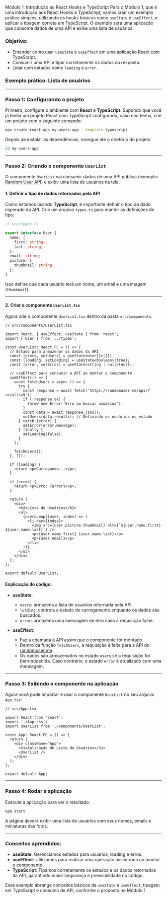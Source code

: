 Módulo 1: Introdução ao React Hooks e TypeScript
Para o Módulo 1, que é uma introdução aos React Hooks e TypeScript, vamos criar um exemplo prático simples, utilizando os hooks básicos como `useState` e `useEffect`, e aplicar a tipagem correta em TypeScript. O exemplo será uma aplicação que consome dados de uma API e exibe uma lista de usuários.

### Objetivo:
- Entender como usar `useState` e `useEffect` em uma aplicação React com TypeScript.
- Consumir uma API e tipar corretamente os dados da resposta.
- Lidar com estados como `loading` e `error`.

### Exemplo prático: Lista de usuários

---

### **Passo 1: Configurando o projeto**
Primeiro, configure o ambiente com **React** e **TypeScript**. Supondo que você já tenha um projeto React com TypeScript configurado, caso não tenha, crie um projeto com o seguinte comando:

```bash
npx create-react-app my-users-app --template typescript
```

Depois de instalar as dependências, navegue até o diretório do projeto:

```bash
cd my-users-app
```

---

### **Passo 2: Criando o componente `UserList`**

O componente `UserList` vai consumir dados de uma API pública (exemplo: [Random User API](https://randomuser.me/)) e exibir uma lista de usuários na tela.

#### **1. Definir o tipo de dados retornados pela API**

Como estamos usando **TypeScript**, é importante definir o tipo de dado esperado da API. Crie um arquivo `types.ts` para manter as definições de tipo:

```ts
// src/types.ts

export interface User {
  name: {
    first: string;
    last: string;
  };
  email: string;
  picture: {
    thumbnail: string;
  };
}
```

Isso define que cada usuário terá um nome, um email e uma imagem (`thumbnail`).

---

#### **2. Criar o componente `UserList.tsx`**

Agora crie o componente `UserList.tsx` dentro da pasta `src/components`.

```tsx
// src/components/UserList.tsx

import React, { useEffect, useState } from 'react';
import { User } from '../types';

const UserList: React.FC = () => {
  // Estado para armazenar os dados da API
  const [users, setUsers] = useState<User[]>([]);
  const [loading, setLoading] = useState<boolean>(true);
  const [error, setError] = useState<string | null>(null);

  // useEffect para consumir a API ao montar o componente
  useEffect(() => {
    const fetchUsers = async () => {
      try {
        const response = await fetch('https://randomuser.me/api/?results=5');
        if (!response.ok) {
          throw new Error('Erro ao buscar usuários');
        }
        const data = await response.json();
        setUsers(data.results); // Definindo os usuários no estado
      } catch (error) {
        setError(error.message);
      } finally {
        setLoading(false);
      }
    };

    fetchUsers();
  }, []);

  if (loading) {
    return <p>Carregando...</p>;
  }

  if (error) {
    return <p>Erro: {error}</p>;
  }

  return (
    <div>
      <h2>Lista de Usuários</h2>
      <ul>
        {users.map((user, index) => (
          <li key={index}>
            <img src={user.picture.thumbnail} alt={`${user.name.first} ${user.name.last}`} />
            <p>{user.name.first} {user.name.last}</p>
            <p>{user.email}</p>
          </li>
        ))}
      </ul>
    </div>
  );
};

export default UserList;
```

#### **Explicação do código:**

- **useState**: 
  - `users`: armazena a lista de usuários retornada pela API.
  - `loading`: controla o estado de carregamento enquanto os dados são buscados.
  - `error`: armazena uma mensagem de erro caso a requisição falhe.
  
- **useEffect**:
  - Faz a chamada à API assim que o componente for montado.
  - Dentro da função `fetchUsers`, a requisição é feita para a API do [randomuser.me](https://randomuser.me/api/).
  - Os dados são armazenados no estado `users` se a requisição for bem-sucedida. Caso contrário, o estado `error` é atualizado com uma mensagem.

---

### **Passo 3: Exibindo o componente na aplicação**

Agora você pode importar e usar o componente `UserList` no seu arquivo `App.tsx`:

```tsx
// src/App.tsx

import React from 'react';
import './App.css';
import UserList from './components/UserList';

const App: React.FC = () => {
  return (
    <div className="App">
      <h1>Aplicação de Lista de Usuários</h1>
      <UserList />
    </div>
  );
};

export default App;
```

---

### **Passo 4: Rodar a aplicação**

Execute a aplicação para ver o resultado:

```bash
npm start
```

A página deverá exibir uma lista de usuários com seus nomes, emails e miniaturas das fotos. 

---

### **Conceitos aprendidos:**
- **useState**: Gerenciamos estados para usuários, loading e erros.
- **useEffect**: Utilizamos para realizar uma operação assíncrona ao montar o componente.
- **TypeScript**: Tipamos corretamente os estados e os dados retornados da API, garantindo maior segurança e previsibilidade no código.

Esse exemplo abrange conceitos básicos de `useState` e `useEffect`, tipagem em TypeScript e consumo de API, conforme o proposto no Módulo 1.